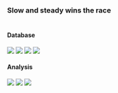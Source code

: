 ### Slow and steady wins the race
#
#### Database
<div align="left">
    <img src="https://img.shields.io/badge/MySQL-4479A1?style=flat-square&logo=MySQL&logoColor=white"/>
	<img src="https://img.shields.io/badge/MariaDB-43B02A?style=flat-square&logo=mariaDB&logoColor=white"/>
	<img src="https://img.shields.io/badge/PostgreSQL-4169E1?style=flat-square&logo=PostgreSQL&logoColor=white"/>
	<img src="https://img.shields.io/badge/MongoDB-47A248?style=flat-square&logo=MongoDB&logoColor=white"/>

#### Analysis
<div align="left">
    <img src="https://img.shields.io/badge/Multivariate Time Series Analysis-DF7401?style=flat-square"/>
	<img src="https://img.shields.io/badge/Spatial Analysis-9370DB?style=flat-square"/>
	<img src="https://img.shields.io/badge/LLM-000000?style=flat-square"/>